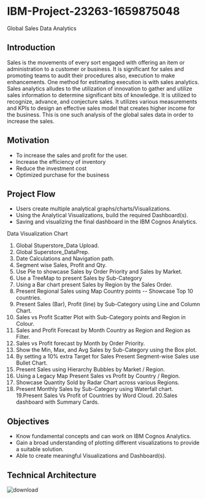 # IBM-Project-23263-1659875048
Global Sales Data Analytics

## Introduction

Sales is the movements of every sort engaged with offering an item or administration to a customer or business. It is significant for sales and promoting teams to audit their procedures also, execution to make enhancements. One method for estimating execution is with sales analytics. Sales analytics alludes to the utilization of innovation to gather and utilize sales information to determine significant bits of knowledge. It is utilized to recognize, advance, and conjecture sales. It utilizes various measurements and KPIs to design an effective sales model that creates higher income for the business. This is one such analysis of the global sales data in order to increase the sales.

## Motivation

- To increase the sales and profit for the user.
- Increase the efficiency of inventory
- Reduce the investment cost
- Optimized purchase for the business

## Project Flow

- Users create multiple analytical graphs/charts/Visualizations.
- Using the Analytical Visualizations, build the required Dashboard(s).
- Saving and visualizing the final dashboard in the IBM Cognos Analytics.

Data Visualization Chart

1. Global Stuperstore_Data Upload.
2. Global Superstore_DataPrep.
3. Date Calculations and Navigation path.
4. Segment wise Sales, Profit and Qty.
5. Use Pie to showcase Sales by Order Priority and Sales by Market.
6. Use a TreeMap to present Sales by Sub-Category
7. Using a Bar chart present Sales by Region by the Sales Order.
8. Present Regional Sales using Map Country points -- Showcase Top 10 countries.
9. Present Sales (Bar), Profit (line) by Sub-Category using Line and Column Chart.
10. Sales vs Profit Scatter Plot with Sub-Category points and Region in Colour.
11. Sales and Profit Forecast by Month Country as Region and Region as Filter.
12. Sales vs Profit forecast by Month by Order Priority.
13. Show the Min, Max, and Avg Sales by Sub-Category using the Box plot.
14. By setting a 10% extra Target for Sales Present Segment-wise Sales use Bullet Chart.
15. Present Sales using Hierarchy Bubbles by Market / Region.
16. Using a Legacy Map Present Sales vs Profit by Country / Region.
17. Showcase Quantity Sold by Radar Chart across various Regions.
18. Present Monthly Sales by Sub-Category using Waterfall chart.
19.Present Sales Vs Profit of Countries by Word Cloud.
20.Sales dashboard with Summary Cards.

## Objectives

- Know fundamental concepts and can work on IBM Cognos Analytics.
- Gain a broad understanding of plotting different visualizations to provide a suitable solution.
- Able to create meaningful Visualizations and Dashboard(s).

## Technical Architecture
![download](https://user-images.githubusercontent.com/72464344/190858843-d9a52a0c-b7fc-4c4f-b6cd-ca4109919c07.png)


